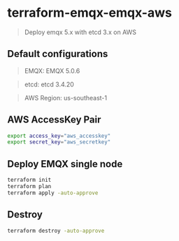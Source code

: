 # terraform-emqx-emqx-aws
> Deploy emqx 5.x with etcd 3.x on AWS


## Default configurations
> EMQX: EMQX 5.0.6

> etcd: etcd 3.4.20

> AWS Region: us-southeast-1

## AWS AccessKey Pair
```bash
export access_key="aws_accesskey"
export secret_key="aws_secretkey"
```

## Deploy EMQX single node
```bash
terraform init
terraform plan
terraform apply -auto-approve
```

## Destroy
```bash
terraform destroy -auto-approve
```